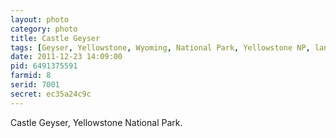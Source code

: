 ```yaml
---
layout: photo
category: photo
title: Castle Geyser
tags: [Geyser, Yellowstone, Wyoming, National Park, Yellowstone NP, landscape, 5D, cycomachead, Michael Ball]
date: 2011-12-23 14:09:00
pid: 6491375591
farmid: 8
serid: 7001
secret: ec35a24c9c
---
```


Castle Geyser, Yellowstone National Park.
